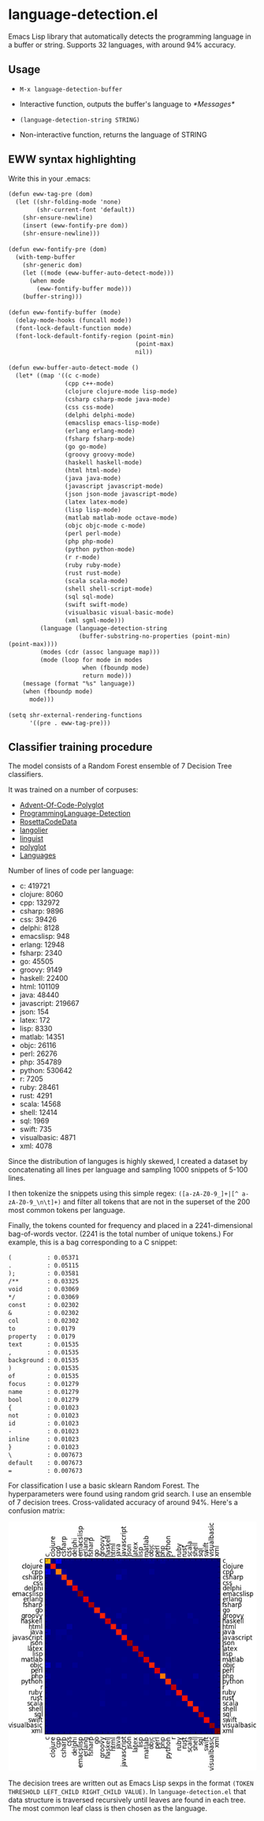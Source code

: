 # language-detection.el

Emacs Lisp library that automatically detects the programming language in a buffer or string. Supports 32 languages, with around 94% accuracy.

## Usage

* `M-x language-detection-buffer`
 - Interactive function, outputs the buffer's language to _\*Messages\*_

* `(language-detection-string STRING)`
 - Non-interactive function, returns the language of STRING

## EWW syntax highlighting

Write this in your .emacs:

```elisp
(defun eww-tag-pre (dom)
  (let ((shr-folding-mode 'none)
        (shr-current-font 'default))
    (shr-ensure-newline)
    (insert (eww-fontify-pre dom))
    (shr-ensure-newline)))

(defun eww-fontify-pre (dom)
  (with-temp-buffer
    (shr-generic dom)
    (let ((mode (eww-buffer-auto-detect-mode)))
      (when mode
        (eww-fontify-buffer mode)))
    (buffer-string)))

(defun eww-fontify-buffer (mode)
  (delay-mode-hooks (funcall mode))
  (font-lock-default-function mode)
  (font-lock-default-fontify-region (point-min)
                                    (point-max)
                                    nil))

(defun eww-buffer-auto-detect-mode ()
  (let* ((map '((c c-mode)
                (cpp c++-mode)
                (clojure clojure-mode lisp-mode)
                (csharp csharp-mode java-mode)
                (css css-mode)
                (delphi delphi-mode)
                (emacslisp emacs-lisp-mode)
                (erlang erlang-mode)
                (fsharp fsharp-mode)
                (go go-mode)
                (groovy groovy-mode)
                (haskell haskell-mode)
                (html html-mode)
                (java java-mode)
                (javascript javascript-mode)
                (json json-mode javascript-mode)
                (latex latex-mode)
                (lisp lisp-mode)
                (matlab matlab-mode octave-mode)
                (objc objc-mode c-mode)
                (perl perl-mode)
                (php php-mode)
                (python python-mode)
                (r r-mode)
                (ruby ruby-mode)
                (rust rust-mode)
                (scala scala-mode)
                (shell shell-script-mode)
                (sql sql-mode)
                (swift swift-mode)
                (visualbasic visual-basic-mode)
                (xml sgml-mode)))
         (language (language-detection-string
                    (buffer-substring-no-properties (point-min) (point-max))))
         (modes (cdr (assoc language map)))
         (mode (loop for mode in modes
                     when (fboundp mode)
                     return mode)))
    (message (format "%s" language))
    (when (fboundp mode)
      mode)))

(setq shr-external-rendering-functions
      '((pre . eww-tag-pre)))

```

## Classifier training procedure

The model consists of a Random Forest ensemble of 7 Decision Tree classifiers.

It was trained on a number of corpuses:

 * [Advent-Of-Code-Polyglot](https://github.com/ChrisPenner/Advent-Of-Code-Polyglot)
 * [ProgrammingLanguage-Detection](https://github.com/kaushik94/ProgrammingLanguage-Detection)
 * [RosettaCodeData](https://github.com/acmeism/RosettaCodeData)
 * [langolier](https://github.com/mishadoff/langolier)
 * [linguist](https://github.com/github/linguist)
 * [polyglot](https://github.com/polyrabbit/polyglot)
 * [Languages](https://github.com/Gerst20051/Languages)

Number of lines of code per language:

 * c: 419721
 * clojure: 8060
 * cpp: 132972
 * csharp: 9896
 * css: 39426
 * delphi: 8128
 * emacslisp: 948
 * erlang: 12948
 * fsharp: 2340
 * go: 45505
 * groovy: 9149
 * haskell: 22400
 * html: 101109
 * java: 48440
 * javascript: 219667
 * json: 154
 * latex: 172
 * lisp: 8330
 * matlab: 14351
 * objc: 26116
 * perl: 26276
 * php: 354789
 * python: 530642
 * r: 7205
 * ruby: 28461
 * rust: 4291
 * scala: 14568
 * shell: 12414
 * sql: 1969
 * swift: 735
 * visualbasic: 4871
 * xml: 4078

Since the distribution of languges is highly skewed, I created a dataset by concatenating all lines per language and sampling 1000 snippets of 5-100 lines.

I then tokenize the snippets using this simple regex: `([a-zA-Z0-9_]+|[^ a-zA-Z0-9_\n\t]+)` and filter all tokens that are not in the superset of the 200 most common tokens per language.

Finally, the tokens counted for frequency and placed in a 2241-dimensional bag-of-words vector. (2241 is the total number of unique tokens.) For example, this is a bag corresponding to a C snippet:

```
(          : 0.05371
.          : 0.05115
);         : 0.03581
/**        : 0.03325
void       : 0.03069
*/         : 0.03069
const      : 0.02302
&          : 0.02302
col        : 0.02302
to         : 0.0179
property   : 0.0179
text       : 0.01535
,          : 0.01535
background : 0.01535
)          : 0.01535
of         : 0.01535
focus      : 0.01279
name       : 0.01279
bool       : 0.01279
{          : 0.01023
not        : 0.01023
id         : 0.01023
-          : 0.01023
inline     : 0.01023
}          : 0.01023
\          : 0.007673
default    : 0.007673
=          : 0.007673
```

For classification I use a basic sklearn Random Forest. The hyperparameters were found using random grid search. I use an ensemble of 7 decision trees. Cross-validated accuracy of around 94%. Here's a confusion matrix:

![Confusion matrix](https://github.com/andreasjansson/language-detection.el/raw/master/assets/confusion-matrix.png)

The decision trees are written out as Emacs Lisp sexps in the format `(TOKEN THRESHOLD LEFT_CHILD RIGHT_CHILD VALUE)`. In `language-detection.el` that data structure is traversed recursively until leaves are found in each tree. The most common leaf class is then chosen as the language.
